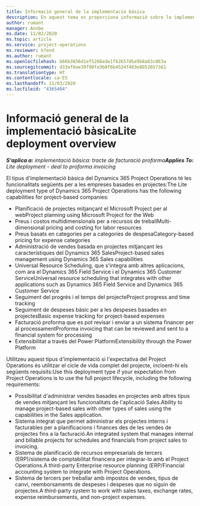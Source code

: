 ```yaml
---
title: Informació general de la implementació bàsica
description: En aquest tema es proporciona informació sobre la implementació bàsica del Dynamics 365 Project Operations.
author: rumant
manager: Annbe
ms.date: 11/02/2020
ms.topic: article
ms.service: project-operations
ms.reviewer: kfend
ms.author: rumant
ms.openlocfilehash: b66b3656d1ef5266ede1f62657dbe9b8a63c863a
ms.sourcegitcommit: d33ef0ae39f90fe3b0f6b4524f483e8052057361
ms.translationtype: HT
ms.contentlocale: ca-ES
ms.lasthandoff: 11/03/2020
ms.locfileid: "4365404"
---
```

# <a name="lite-deployment-overview"></a><span data-ttu-id="f4921-103">Informació general de la implementació bàsica</span><span class="sxs-lookup"><span data-stu-id="f4921-103">Lite deployment overview</span></span>

<span data-ttu-id="f4921-104">_**S'aplica a:** implementació bàsica: tracte de facturació proforma_</span><span class="sxs-lookup"><span data-stu-id="f4921-104">_**Applies To:** Lite deployment - deal to proforma invoicing_</span></span>

<span data-ttu-id="f4921-105">El tipus d'implementació bàsica del Dynamics 365 Project Operations té les funcionalitats següents per a les empreses basades en projectes:</span><span class="sxs-lookup"><span data-stu-id="f4921-105">The Lite deployment type of Dynamics 365 Project Operations has the following capabilities for project-based companies:</span></span>

- <span data-ttu-id="f4921-106">Planificació de projectes mitjançant el Microsoft Project per al web</span><span class="sxs-lookup"><span data-stu-id="f4921-106">Project planning using Microsoft Project for the Web</span></span>
- <span data-ttu-id="f4921-107">Preus i costos multidimensionals per a recursos de treball</span><span class="sxs-lookup"><span data-stu-id="f4921-107">Multi-dimensional pricing and costing for labor resources</span></span>
- <span data-ttu-id="f4921-108">Preus basats en categories per a categories de despesa</span><span class="sxs-lookup"><span data-stu-id="f4921-108">Category-based pricing for expense categories</span></span>
- <span data-ttu-id="f4921-109">Administració de vendes basada en projectes mitjançant les característiques del Dynamics 365 Sales</span><span class="sxs-lookup"><span data-stu-id="f4921-109">Project-based sales management using Dynamics 365 Sales capabilities</span></span>
- <span data-ttu-id="f4921-110">Universal Resource Scheduling, que s'integra amb altres aplicacions, com ara el Dynamics 365 Field Service i el Dynamics 365 Customer Service</span><span class="sxs-lookup"><span data-stu-id="f4921-110">Universal resource scheduling that integrates with other applications such as Dynamics 365 Field Service and Dynamics 365 Customer Service</span></span>
- <span data-ttu-id="f4921-111">Seguiment del progrés i el temps del projecte</span><span class="sxs-lookup"><span data-stu-id="f4921-111">Project progress and time tracking</span></span>
- <span data-ttu-id="f4921-112">Seguiment de despeses bàsic per a les despeses basades en projectes</span><span class="sxs-lookup"><span data-stu-id="f4921-112">Basic expense tracking for project-based expenses</span></span>
- <span data-ttu-id="f4921-113">Facturació proforma que es pot revisar i enviar a un sistema financer per al processament</span><span class="sxs-lookup"><span data-stu-id="f4921-113">Proforma invoicing that can be reviewed and sent to a financial system for processing</span></span>
- <span data-ttu-id="f4921-114">Extensibilitat a través del Power Platform</span><span class="sxs-lookup"><span data-stu-id="f4921-114">Extensibility through the Power Platform</span></span>

<span data-ttu-id="f4921-115">Utilitzeu aquest tipus d'implementació si l'expectativa del Project Operations és utilitzar el cicle de vida complet del projecte, incloent-hi els següents requisits:</span><span class="sxs-lookup"><span data-stu-id="f4921-115">Use this deployment type if your expectation from Project Operations is to use the full project lifecycle, including the following requirements:</span></span>

- <span data-ttu-id="f4921-116">Possibilitat d'administrar vendes basades en projectes amb altres tipus de vendes mitjançant les funcionalitats de l'aplicació Sales.</span><span class="sxs-lookup"><span data-stu-id="f4921-116">Ability to manage project-based sales with other types of sales using the capabilities in the Sales application.</span></span>
- <span data-ttu-id="f4921-117">Sistema integrat que permet administrar els projectes interns i facturables per a planificacions i finances des de les vendes de projectes fins a la facturació.</span><span class="sxs-lookup"><span data-stu-id="f4921-117">An integrated system that manages internal and billable projects for schedules and financials from project sales to invoicing.</span></span>
- <span data-ttu-id="f4921-118">Sistema de planificació de recursos empresarials de tercers (ERP)/sistema de comptabilitat financera per integrar-lo amb el Project Operations.</span><span class="sxs-lookup"><span data-stu-id="f4921-118">A third-party Enterprise resource planning (ERP/Financial accounting system to integrate with Project Operations.</span></span>
- <span data-ttu-id="f4921-119">Sistema de tercers per treballar amb impostos de vendes, tipus de canvi, reemborsaments de despeses i despeses que no siguin de projectes.</span><span class="sxs-lookup"><span data-stu-id="f4921-119">A third-party system to work with sales taxes, exchange rates, expense reimbursements, and non-project expenses.</span></span>
